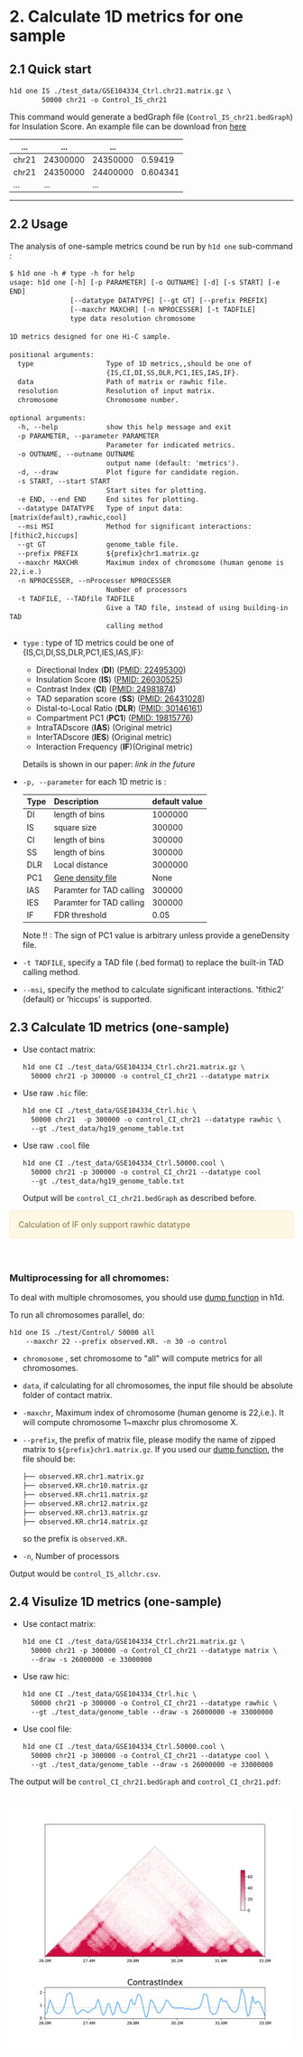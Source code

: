 # 2. Calculate 1D metrics for one sample

## 2.1 Quick start

```shell
h1d one IS ./test_data/GSE104334_Ctrl.chr21.matrix.gz \
		50000 chr21 -o Control_IS_chr21
```

This command would generate a bedGraph file (`Control_IS_chr21.bedGraph`) for Insulation Score. An example file can be download fron [here](https://www.dropbox.com/s/9xq96tuelw2pvm8/control_CI_chr21.bedGraph?dl=0)

| ...   | ...      | ...      |          |
| ----- | -------- | -------- | -------- |
| chr21 | 24300000 | 24350000 | 0.59419  |
| chr21 | 24350000 | 24400000 | 0.604341 |
| ...   | ...      | ...      |          |

****

## 2.2 Usage

The analysis of one-sample metrics cound be run by `h1d one` sub-command :

```
$ h1d one -h # type -h for help
usage: h1d one [-h] [-p PARAMETER] [-o OUTNAME] [-d] [-s START] [-e END]
               [--datatype DATATYPE] [--gt GT] [--prefix PREFIX]
               [--maxchr MAXCHR] [-n NPROCESSER] [-t TADFILE]
               type data resolution chromosome

1D metrics designed for one Hi-C sample.

positional arguments:
  type                  Type of 1D metrics,,should be one of
                        {IS,CI,DI,SS,DLR,PC1,IES,IAS,IF}.
  data                  Path of matrix or rawhic file.
  resolution            Resolution of input matrix.
  chromosome            Chromosome number.

optional arguments:
  -h, --help            show this help message and exit
  -p PARAMETER, --parameter PARAMETER
                        Parameter for indicated metrics.
  -o OUTNAME, --outname OUTNAME
                        output name (default: 'metrics').
  -d, --draw            Plot figure for candidate region.
  -s START, --start START
                        Start sites for plotting.
  -e END, --end END     End sites for plotting.
  --datatype DATATYPE   Type of input data: [matrix(default),rawhic,cool]
  --msi MSI             Method for significant interactions: [fithic2,hiccups]
  --gt GT               genome_table file.
  --prefix PREFIX       ${prefix}chr1.matrix.gz
  --maxchr MAXCHR       Maximum index of chromosome (human genome is 22,i.e.)
  -n NPROCESSER, --nProcesser NPROCESSER
                        Number of processors
  -t TADFILE, --TADfile TADFILE
                        Give a TAD file, instead of using building-in TAD
                        calling method
```

- `type` : type of 1D metrics could be one of {IS,CI,DI,SS,DLR,PC1,IES,IAS,IF}:

  - Directional Index (**DI**) ([PMID: 22495300](https://pubmed.ncbi.nlm.nih.gov/22495300/))
  - Insulation Score (**IS**) ([PMID: 26030525](https://pubmed.ncbi.nlm.nih.gov/26030525/))
  - Contrast Index (**CI**) ([PMID: 24981874](https://pubmed.ncbi.nlm.nih.gov/24981874/))
  - TAD separation score (**SS**) ([PMID: 26431028](https://pubmed.ncbi.nlm.nih.gov/29335486/))
  - Distal-to-Local Ratio (**DLR**)  ([PMID: 30146161](https://pubmed.ncbi.nlm.nih.gov/30146161/))
  - Compartment PC1 (**PC1**) ([PMID: 19815776](https://pubmed.ncbi.nlm.nih.gov/19815776/))
  - IntraTADscore (**IAS**) (Original metric)
  - InterTADscore (**IES**) (Original metric)
  - Interaction Frequency (**IF**)(Original metric)

  Details is shown in our paper:  *link in the future*

- `-p, --parameter` for each 1D metric is :

  | Type | Description                                                  | default value |
  | ---- | ------------------------------------------------------------ | ------------- |
  | DI   | length of bins                                               | 1000000       |
  | IS   | square size                                                  | 300000        |
  | CI   | length of bins                                               | 300000        |
  | SS   | length of bins                                               | 300000        |
  | DLR  | Local distance                                               | 3000000       |
  | PC1  | [Gene density file](https://h1d.readthedocs.io/en/latest/basic.html#make-gene-density-file-for-pc1) | None          |
  | IAS  | Paramter for TAD calling                                     | 300000        |
  | IES  | Paramter for TAD calling                                     | 300000        |
  | IF   | FDR threshold                                                | 0.05          |

  Note !! : The sign of PC1 value is arbitrary unless provide a geneDensity file.
  
- `-t TADFILE`, specify a TAD file (.bed format) to replace the built-in TAD calling method.

- `--msi`, specify the method to calculate significant interactions. 'fithic2' (default) or 'hiccups' is supported.

## 2.3 Calculate 1D metrics (one-sample)

- Use contact matrix:

  ```shell
  h1d one CI ./test_data/GSE104334_Ctrl.chr21.matrix.gz \
  	50000 chr21 -p 300000 -o control_CI_chr21 --datatype matrix
  ```

- Use raw `.hic` file:

  ``` shell
  h1d one CI ./test_data/GSE104334_Ctrl.hic \
  	50000 chr21  -p 300000 -o control_CI_chr21 --datatype rawhic \
  	--gt ./test_data/hg19_genome_table.txt	
  ```
  
- Use raw `.cool` file

  ``` shell
  h1d one CI ./test_data/GSE104334_Ctrl.50000.cool \
  	50000 chr21 -p 300000 -o control_CI_chr21 --datatype cool
  	--gt ./test_data/hg19_genome_table.txt
  ```
  
  Output will be `control_CI_chr21.bedGraph` as described before. 

<div style="padding: 15px; border: 1px solid transparent; border-color: transparent; margin-bottom: 20px; border-radius: 4px; color: #8a6d3b;; background-color: #fcf8e3; border-color: #faebcc;">
Calculation of IF only support rawhic datatype
</div>
​		

### Multiprocessing for all chromomes:

To deal with multiple chromosomes, you should use [dump function](https://h1d.readthedocs.io/en/latest/basic.html#dump-all-chromosomes) in h1d.

To run all chromosomes parallel, do:

```shell
h1d one IS ./test/Control/ 50000 all 
	--maxchr 22 --prefix observed.KR. -n 30 -o control
```

- `chromosome` , set chromosome to "all" will compute metrics for all chromosomes.

- `data`, if calculating for all chromosomes, the input file should be absolute folder of contact matrix.

- `-maxchr`, Maximum index of chromosome (human genome is 22,i.e.). It will compute chromosome 1~maxchr plus chromosome X.

- `--prefix`, the prefix of matrix file, please modify the name of zipped matrix to `${prefix}chr1.matrix.gz`. If you used our [dump function](https://h1d.readthedocs.io/en/latest/basic.html#dump-all-chromosomes), the file should be:

  ```
  ├── observed.KR.chr1.matrix.gz
  ├── observed.KR.chr10.matrix.gz
  ├── observed.KR.chr11.matrix.gz
  ├── observed.KR.chr12.matrix.gz
  ├── observed.KR.chr13.matrix.gz
  ├── observed.KR.chr14.matrix.gz
  ```

  so the prefix is `observed.KR.`

- `-n`, Number of processors

Output would be `control_IS_allchr.csv`.



## 2.4 Visulize 1D metrics (one-sample)

- Use contact matrix:

  ``` shell
  h1d one CI ./test_data/GSE104334_Ctrl.chr21.matrix.gz \
  	50000 chr21 -p 300000 -o Control_CI_chr21 --datatype matrix \
    --draw -s 26000000 -e 33000000
  ```

- Use raw hic:

  ```shell
  h1d one CI ./test_data/GSE104334_Ctrl.hic \
  	50000 chr21 -p 300000 -o Control_CI_chr21 --datatype rawhic \
  	--gt ./test_data/genome_table --draw -s 26000000 -e 33000000
  ```

- Use cool file:

  ``` shell
  h1d one CI ./test_data/GSE104334_Ctrl.50000.cool \
  	50000 chr21 -p 300000 -o Control_CI_chr21 --datatype cool \
  	--gt ./test_data/genome_table --draw -s 26000000 -e 33000000
  ```

The output will be `control_CI_chr21.bedGraph` and `control_CI_chr21.pdf`:

​	<img src="_static/2-4.png" alt="RTDimport" style="zoom:60%;" />

